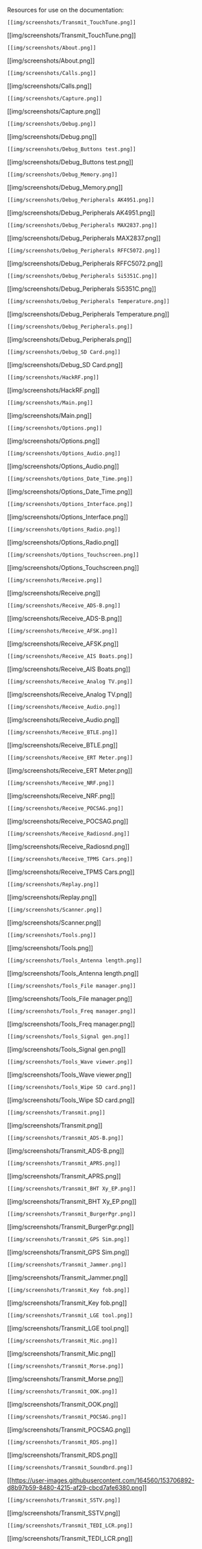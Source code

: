 Resources for use on the documentation:

`[[img/screenshots/Transmit_TouchTune.png]]`

[[img/screenshots/Transmit_TouchTune.png]]

`[[img/screenshots/About.png]]`

[[img/screenshots/About.png]]

`[[img/screenshots/Calls.png]]`

[[img/screenshots/Calls.png]]

`[[img/screenshots/Capture.png]]`

[[img/screenshots/Capture.png]]

`[[img/screenshots/Debug.png]]`

[[img/screenshots/Debug.png]]

`[[img/screenshots/Debug_Buttons test.png]]`

[[img/screenshots/Debug_Buttons test.png]]

`[[img/screenshots/Debug_Memory.png]]`

[[img/screenshots/Debug_Memory.png]]

`[[img/screenshots/Debug_Peripherals AK4951.png]]`

[[img/screenshots/Debug_Peripherals AK4951.png]]

`[[img/screenshots/Debug_Peripherals MAX2837.png]]`

[[img/screenshots/Debug_Peripherals MAX2837.png]]

`[[img/screenshots/Debug_Peripherals RFFC5072.png]]`

[[img/screenshots/Debug_Peripherals RFFC5072.png]]

`[[img/screenshots/Debug_Peripherals Si5351C.png]]`

[[img/screenshots/Debug_Peripherals Si5351C.png]]

`[[img/screenshots/Debug_Peripherals Temperature.png]]`

[[img/screenshots/Debug_Peripherals Temperature.png]]

`[[img/screenshots/Debug_Peripherals.png]]`

[[img/screenshots/Debug_Peripherals.png]]

`[[img/screenshots/Debug_SD Card.png]]`

[[img/screenshots/Debug_SD Card.png]]

`[[img/screenshots/HackRF.png]]`

[[img/screenshots/HackRF.png]]

`[[img/screenshots/Main.png]]`

[[img/screenshots/Main.png]]

`[[img/screenshots/Options.png]]`

[[img/screenshots/Options.png]]

`[[img/screenshots/Options_Audio.png]]`

[[img/screenshots/Options_Audio.png]]

`[[img/screenshots/Options_Date_Time.png]]`

[[img/screenshots/Options_Date_Time.png]]

`[[img/screenshots/Options_Interface.png]]`

[[img/screenshots/Options_Interface.png]]

`[[img/screenshots/Options_Radio.png]]`

[[img/screenshots/Options_Radio.png]]

`[[img/screenshots/Options_Touchscreen.png]]`

[[img/screenshots/Options_Touchscreen.png]]

`[[img/screenshots/Receive.png]]`

[[img/screenshots/Receive.png]]

`[[img/screenshots/Receive_ADS-B.png]]`

[[img/screenshots/Receive_ADS-B.png]]

`[[img/screenshots/Receive_AFSK.png]]`

[[img/screenshots/Receive_AFSK.png]]

`[[img/screenshots/Receive_AIS Boats.png]]`

[[img/screenshots/Receive_AIS Boats.png]]

`[[img/screenshots/Receive_Analog TV.png]]`

[[img/screenshots/Receive_Analog TV.png]]

`[[img/screenshots/Receive_Audio.png]]`

[[img/screenshots/Receive_Audio.png]]

`[[img/screenshots/Receive_BTLE.png]]`

[[img/screenshots/Receive_BTLE.png]]

`[[img/screenshots/Receive_ERT Meter.png]]`

[[img/screenshots/Receive_ERT Meter.png]]

`[[img/screenshots/Receive_NRF.png]]`

[[img/screenshots/Receive_NRF.png]]

`[[img/screenshots/Receive_POCSAG.png]]`

[[img/screenshots/Receive_POCSAG.png]]

`[[img/screenshots/Receive_Radiosnd.png]]`

[[img/screenshots/Receive_Radiosnd.png]]

`[[img/screenshots/Receive_TPMS Cars.png]]`

[[img/screenshots/Receive_TPMS Cars.png]]

`[[img/screenshots/Replay.png]]`

[[img/screenshots/Replay.png]]

`[[img/screenshots/Scanner.png]]`

[[img/screenshots/Scanner.png]]

`[[img/screenshots/Tools.png]]`

[[img/screenshots/Tools.png]]

`[[img/screenshots/Tools_Antenna length.png]]`

[[img/screenshots/Tools_Antenna length.png]]

`[[img/screenshots/Tools_File manager.png]]`

[[img/screenshots/Tools_File manager.png]]

`[[img/screenshots/Tools_Freq manager.png]]`

[[img/screenshots/Tools_Freq manager.png]]

`[[img/screenshots/Tools_Signal gen.png]]`

[[img/screenshots/Tools_Signal gen.png]]

`[[img/screenshots/Tools_Wave viewer.png]]`

[[img/screenshots/Tools_Wave viewer.png]]

`[[img/screenshots/Tools_Wipe SD card.png]]`

[[img/screenshots/Tools_Wipe SD card.png]]

`[[img/screenshots/Transmit.png]]`

[[img/screenshots/Transmit.png]]

`[[img/screenshots/Transmit_ADS-B.png]]`

[[img/screenshots/Transmit_ADS-B.png]]

`[[img/screenshots/Transmit_APRS.png]]`

[[img/screenshots/Transmit_APRS.png]]

`[[img/screenshots/Transmit_BHT Xy_EP.png]]`

[[img/screenshots/Transmit_BHT Xy_EP.png]]

`[[img/screenshots/Transmit_BurgerPgr.png]]`

[[img/screenshots/Transmit_BurgerPgr.png]]

`[[img/screenshots/Transmit_GPS Sim.png]]`

[[img/screenshots/Transmit_GPS Sim.png]]

`[[img/screenshots/Transmit_Jammer.png]]`

[[img/screenshots/Transmit_Jammer.png]]

`[[img/screenshots/Transmit_Key fob.png]]`

[[img/screenshots/Transmit_Key fob.png]]

`[[img/screenshots/Transmit_LGE tool.png]]`

[[img/screenshots/Transmit_LGE tool.png]]

`[[img/screenshots/Transmit_Mic.png]]`

[[img/screenshots/Transmit_Mic.png]]

`[[img/screenshots/Transmit_Morse.png]]`

[[img/screenshots/Transmit_Morse.png]]

`[[img/screenshots/Transmit_OOK.png]]`

[[img/screenshots/Transmit_OOK.png]]

`[[img/screenshots/Transmit_POCSAG.png]]`

[[img/screenshots/Transmit_POCSAG.png]]

`[[img/screenshots/Transmit_RDS.png]]`

[[img/screenshots/Transmit_RDS.png]]

`[[img/screenshots/Transmit_Soundbrd.png]]`

[[https://user-images.githubusercontent.com/164560/153706892-d8b97b59-8480-4215-af29-cbcd7afe6380.png]]


`[[img/screenshots/Transmit_SSTV.png]]`

[[img/screenshots/Transmit_SSTV.png]]

`[[img/screenshots/Transmit_TEDI_LCR.png]]`

[[img/screenshots/Transmit_TEDI_LCR.png]]